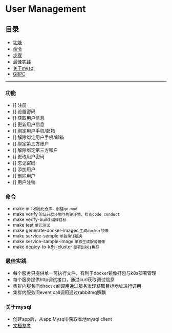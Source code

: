 # User Management
## 目录
  - [功能](#功能)
  - [命令](#命令)
  - [步骤](#步骤)
  - [最佳实践](#最佳实践)
  - [关于mysql](#关于mysql)
  - [GRPC](#grpc)

-----------
### 功能
- [] 注册
- [] 设置密码
- [] 获取用户信息
- [] 更新用户信息
- [] 绑定用户手机/邮箱
- [] 解除绑定用户手机/邮箱
- [] 绑定第三方账户
- [] 解除绑定第三方账户
- [] 更改用户密码
- [] 忘记密码
- [] 添加用户
- [] 删除用户
- [] 用户注销


### 命令
* make init ```初始化仓库，创建go.mod```
* make verify ```验证开发环境与构建环境，检查code conduct```
* make verify-build ```编译目标```
* make test ```单元测试```
* make generate-docker-images ```生成docker镜像```
* make service-sample ```单独编译服务```
* make service-sample-image ```单独生成服务镜像```
* make deploy-to-k8s-cluster ```部署到k8s集群```

### 最佳实践
* 每个服务只提供单一可执行文件，有利于docker镜像打包与k8s部署管理
* 每个服务提供http调试接口，通过curl获取调试信息
* 集群内服务间direct call调用通过服务发现获取目标地址进行调用
* 集群内服务间event call调用通过rabbitmq解耦

### 关于mysql
* 创建app后，从app.Mysql()获取本地mysql client
* [文档参考](https://entgo.io/docs/sql-integration)
